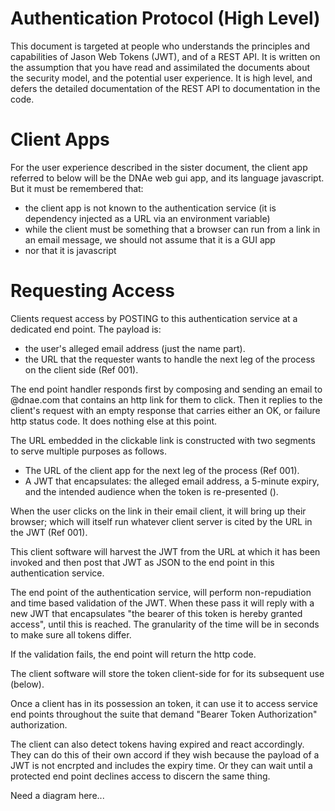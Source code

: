 # Authentication Protocol (High Level)

This document is targeted at people who understands the principles and
capabilities of Jason Web Tokens (JWT), and of a REST API. It is written on the
assumption that you have read and assimilated the documents about the security
model, and the potential user experience. It is high level, and defers the
detailed documentation of the REST API to documentation in the code.

# Client Apps

For the user experience described in the sister document, the client app referred
to below will be the DNAe web gui app, and its language javascript. But it must 
be remembered that:

- the client app is not known to the authentication service (it is dependency 
  injected as a URL via an environment variable)
- while the client must be something that a browser can run from a link in an
  email message, we should not assume that it is a GUI app
- nor that it is javascript

# Requesting Access

Clients request access by POSTING to this authentication service at a dedicated
<request-access> end point. The payload is:
- the user's alleged email address (just the name part).
- the URL that the requester wants to handle the next leg of the process on the
  client side (Ref 001).

The end point handler responds first by composing and sending an email to
<their-name>@dnae.com that contains an http link for them to click. Then it
replies to the client's request with an empty response that carries either an OK,
or failure http status code. It does nothing else at this point.

The URL embedded in the clickable link is constructed with two segments to 
serve multiple purposes as follows.

- The URL of the client app for the next leg of the process (Ref 001).
- A JWT that encapsulates: the alleged email address, a 5-minute expiry, and 
  the intended audience when the token is re-presented (<claim-access>).

When the user clicks on the link in their email client, it will bring up their
browser; which will itself run whatever client server is cited by the URL in 
the JWT (Ref 001).

This client software will harvest the JWT from the URL at which it has been
invoked and then post that JWT as JSON to the <claim-access> end point in this
authentication service.

The <claim-access> end point of the authentication service, will perform 
non-repudiation and time based validation of the <claim-access> JWT. When these 
pass it will reply with a new JWT that encapsulates "the bearer of this token is
hereby granted access", until this <time> is reached. The granularity of the time
will be in seconds to make sure all tokens differ.

If the validation fails, the end point will return the http <not authorised>
code.

The client software will store the <access-is-granted> token client-side for
for its subsequent use (below).

Once a client has in its possession an <access-is-granted> token, it can use
it to access service end points throughout the suite that demand 
"Bearer Token Authorization" authorization.

The client can also detect tokens having expired and react accordingly. They can
do this of their own accord if they wish because the payload of a JWT is not
encrpted and includes the expiry time. Or they can wait until a protected end 
point declines access to discern the same thing.

Need a diagram here...
